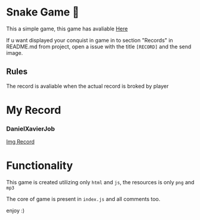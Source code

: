 
# Snake Game 📝  
This a simple game, this game has avaliable [Here](https://studying-snake-game-html-js.vercel.app)

If u want displayed your conquist in game in to section "Records" in README.md from project, open a issue with the title `[RECORD]` and the send image.

## Rules
The record is avaliable when the actual record is broked by player

# My Record

### DanielXavierJob
[Img Record](https://i.imgur.com/gB4cs5z.png)


# Functionality

This game is created utilizing only `html` and `js`, the resources is only `png` and `mp3`

The core of game is present in `index.js` and all comments too.

enjoy :)
